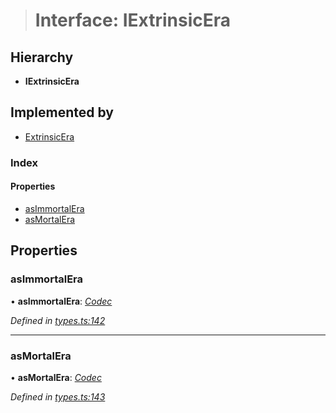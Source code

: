 > # Interface: IExtrinsicEra

## Hierarchy

* **IExtrinsicEra**

## Implemented by

* [ExtrinsicEra](../classes/_type_extrinsicera_.extrinsicera.md)

### Index

#### Properties

* [asImmortalEra](_types_.iextrinsicera.md#asimmortalera)
* [asMortalEra](_types_.iextrinsicera.md#asmortalera)

## Properties

###  asImmortalEra

• **asImmortalEra**: *[Codec](_types_.codec.md)*

*Defined in [types.ts:142](https://github.com/polkadot-js/api/blob/1393c8c/packages/types/src/types.ts#L142)*

___

###  asMortalEra

• **asMortalEra**: *[Codec](_types_.codec.md)*

*Defined in [types.ts:143](https://github.com/polkadot-js/api/blob/1393c8c/packages/types/src/types.ts#L143)*